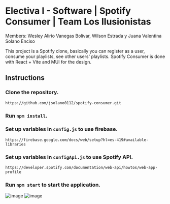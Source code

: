 #  Electiva I - Software | Spotify Consumer | Team Los Ilusionistas 
Members: Wesley Alirio Vanegas Bolívar, Wilson Estrada y Juana Valentina Solano Enciso

This project is a Spotify clone, basically you can register as a user, consume your playlists, see other users' playlists. 
Spotify Consumer is done with React + Vite and MUI for the design.

## Instructions
### Clone the repository.
```
https://github.com/jsolano0112/spotify-consumer.git
```
### Run `npm install`.
### Set up variables in `config.js` to use firebase. 
```
https://firebase.google.com/docs/web/setup?hl=es-419#available-libraries
```
### Set up variables in `configApi.js` to use Spotify API.
```
https://developer.spotify.com/documentation/web-api/howtos/web-app-profile
```
### Run `npm start` to start the application.

![image](https://github.com/user-attachments/assets/1e907a68-357a-4686-b8b7-61e3a43433c7)
![image](https://github.com/user-attachments/assets/cc5be69e-8298-4dbe-a87c-48704225fe3f)

